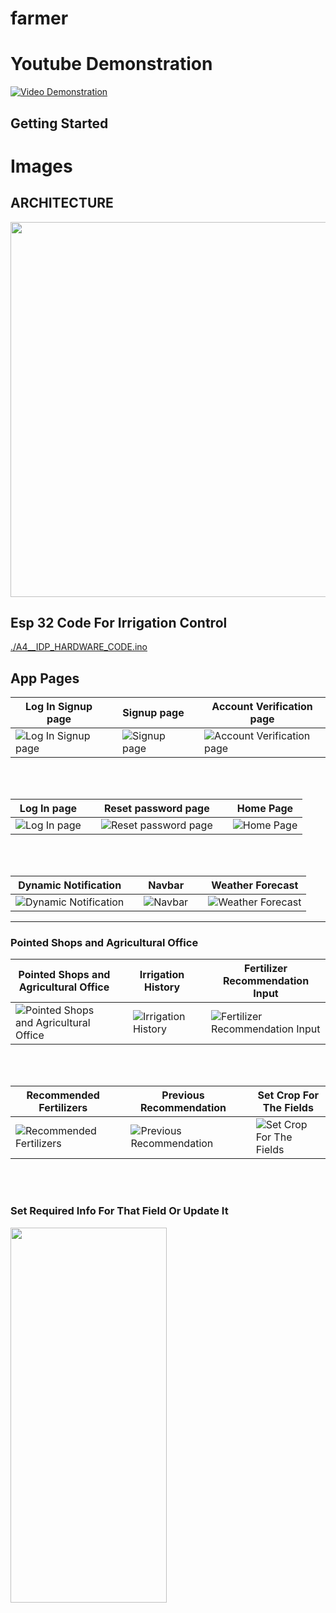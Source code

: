 # farmer

# Youtube Demonstration
[![Video Demonstration](https://img.youtube.com/vi/JgJJKxg5NOk/maxresdefault.jpg)](https://www.youtube.com/watch?v=JgJJKxg5NOk)

## Getting Started
# Images
## ARCHITECTURE
<img src="ios/Flutter/architect.jpg" width="1000" height="600">

## Esp 32 Code For Irrigation Control
[./A4__IDP_HARDWARE_CODE.ino](./A4__IDP_HARDWARE_CODE.ino)


## App Pages

| Log In Signup page          |   | Signup page                 |   | Account Verification page      |
|-----------------------------|---|-----------------------------|---|--------------------------------|
| ![Log In Signup page](ios/Flutter/1.jpg) |   | ![Signup page](ios/Flutter/2.jpg) |   | ![Account Verification page](ios/Flutter/3.jpg) |

<br><br>

| Log In page                 |   | Reset password page         |   | Home Page                     |
|-----------------------------|---|-----------------------------|---|-------------------------------|
| ![Log In page](ios/Flutter/4.jpg) |   | ![Reset password page](ios/Flutter/5.jpg) |   | ![Home Page](ios/Flutter/6.jpg) |

<br><br>


| Dynamic Notification       |   | Navbar                      |   | Weather Forecast              |
|----------------------------|---|-----------------------------|---|-------------------------------|
| ![Dynamic Notification](ios/Flutter/19.jpg) |   | ![Navbar](ios/Flutter/7.jpg) |   | ![Weather Forecast](ios/Flutter/8.jpg) |

---

### Pointed Shops and Agricultural Office

| Pointed Shops and Agricultural Office |   | Irrigation History         |   | Fertilizer Recommendation Input |
|---------------------------------------|---|-----------------------------|---|---------------------------------|
| ![Pointed Shops and Agricultural Office](ios/Flutter/9.jpg) |   | ![Irrigation History](ios/Flutter/10.jpg) |   | ![Fertilizer Recommendation Input](ios/Flutter/11.jpg) |

<br><br>

| Recommended Fertilizers    |   | Previous Recommendation    |   | Set Crop For The Fields        |
|----------------------------|---|-----------------------------|---|-------------------------------|
| ![Recommended Fertilizers](ios/Flutter/12.jpg) |   | ![Previous Recommendation](ios/Flutter/prev.jpeg) |   | ![Set Crop For The Fields](ios/Flutter/15.jpg) |

<br><br>

### Set Required Info For That Field Or Update It
<img src="ios/Flutter/16.jpg" width="250" height="600"><br><be>






